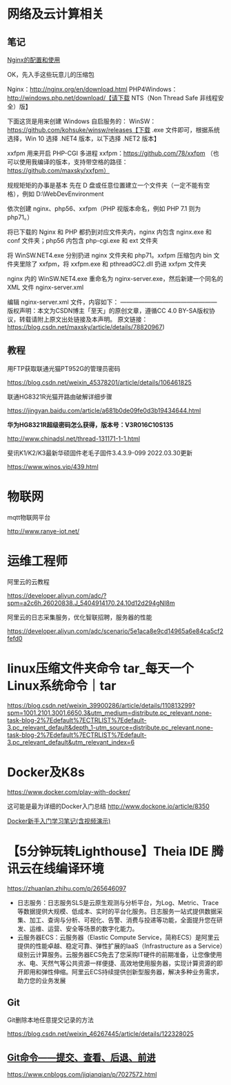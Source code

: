 # 网络及云计算相关

## 笔记

[Nginx的配置和使用](Network/Nginx.md)


OK，先入手这些玩意儿的压缩包

Nginx：http://nginx.org/en/download.html
PHP4Windows：http://windows.php.net/download/【请下载 NTS（Non Thread Safe 非线程安全）版】

下面这货是用来创建 Windows 自启服务的：
WinSW：https://github.com/kohsuke/winsw/releases【下载 .exe 文件即可，根据系统选择，Win 10 选择 .NET4 版本，以下选择 .NET2 版本】

xxfpm 用来开启 PHP-CGI 多进程
xxfpm：https://github.com/78/xxfpm
（也可以使用我编译的版本，支持带空格的路径：https://github.com/maxsky/xxfpm）

规规矩矩的办事是基本
先在 D 盘或任意位置建立一个文件夹（一定不能有空格），例如 D:\WebDevEnvironment

依次创建 nginx、php56、xxfpm（PHP 视版本命名，例如 PHP 7.1 则为 php71。）

将已下载的 Nginx 和 PHP 都扔到对应文件夹内，nginx 内包含 nginx.exe 和 conf 文件夹；php56 内包含 php-cgi.exe 和 ext 文件夹

将 WinSW.NET4.exe 分别扔进 nginx 文件夹和 php71。xxfpm 压缩包内 bin 文件夹里除了 xxfpm，将 xxfpm.exe 和 pthreadGC2.dll 扔进 xxfpm 文件夹

nginx 内的 WinSW.NET4.exe 重命名为 nginx-server.exe，然后新建一个同名的 XML 文件 nginx-server.xml

编辑 nginx-server.xml 文件，内容如下：
————————————————
版权声明：本文为CSDN博主「至天」的原创文章，遵循CC 4.0 BY-SA版权协议，转载请附上原文出处链接及本声明。
原文链接：https://blog.csdn.net/maxsky/article/details/78820967)



## 教程



用FTP获取联通光猫PT952G的管理员密码

https://blog.csdn.net/weixin_45378201/article/details/106461825



联通HG8321R光猫开路由破解详细步骤

https://jingyan.baidu.com/article/a681b0de09fe0d3b19434644.html



**华为HG8321R超级密码怎么获得，版本号：V3R016C10S135**

http://www.chinadsl.net/thread-131171-1-1.html



斐讯K1/K2/K3最新华硕固件老毛子固件3.4.3.9-099  2022.03.30更新

https://www.winos.vip/439.html

# 物联网

mqtt物联网平台

http://www.ranye-iot.net/



# 运维工程师

阿里云的云教程

https://developer.aliyun.com/adc/?spm=a2c6h.26020838.J_5404914170.24.10d12d294gNI8m



阿里云的日志采集服务，优化智联招聘，服务器的性能

https://developer.aliyun.com/adc/scenario/5e1aca8e9cd14965a6e84ca5cf2fefd0

# linux压缩文件夹命令 tar_每天一个Linux系统命令｜tar

https://blog.csdn.net/weixin_39900286/article/details/110813299?spm=1001.2101.3001.6650.3&utm_medium=distribute.pc_relevant.none-task-blog-2%7Edefault%7ECTRLIST%7Edefault-3.pc_relevant_default&depth_1-utm_source=distribute.pc_relevant.none-task-blog-2%7Edefault%7ECTRLIST%7Edefault-3.pc_relevant_default&utm_relevant_index=6







# Docker及K8s

https://www.docker.com/play-with-docker/

这可能是最为详细的Docker入门总结  http://www.dockone.io/article/8350

[Docker新手入门学习笔记(含视频演示)](https://baiyue.one/archives/368.html)







# 【5分钟玩转Lighthouse】Theia IDE 腾讯云在线编译环境

https://zhuanlan.zhihu.com/p/265646097



- 日志服务：日志服务SLS是云原生观测与分析平台，为Log、Metric、Trace等数据提供大规模、低成本、实时的平台化服务。日志服务一站式提供数据采集、加工、查询与分析、可视化、告警、消费与投递等功能，全面提升您在研发、运维、运营、安全等场景的数字化能力。
- 云服务器ECS：云服务器（Elastic Compute Service，简称ECS）是阿里云提供的性能卓越、稳定可靠、弹性扩展的IaaS（Infrastructure as a Service）级别云计算服务。云服务器ECS免去了您采购IT硬件的前期准备，让您像使用水、电、天然气等公共资源一样便捷、高效地使用服务器，实现计算资源的即开即用和弹性伸缩。阿里云ECS持续提供创新型服务器，解决多种业务需求，助力您的业务发展



## Git

Git删除本地任意提交记录的方法

https://blog.csdn.net/weixin_46267445/article/details/122328025



## [Git命令——提交、查看、后退、前进](https://www.cnblogs.com/jiqianqian/p/7027572.html)

https://www.cnblogs.com/jiqianqian/p/7027572.html